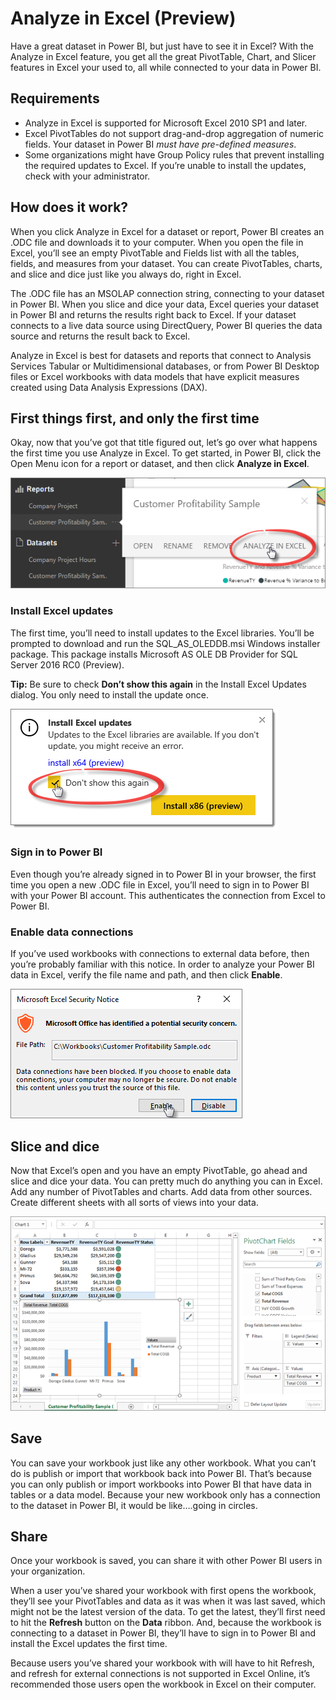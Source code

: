 <properties
   pageTitle="Analyze in Excel"
   description="Learn about how to analyze Power BI datasets in Excel"
   services="powerbi"
   documentationCenter=""
   authors="Minewiskan"
   manager="mblythe"
   editor=""
   tags=""/>

<tags
   ms.service="powerbi"
   ms.devlang="NA"
   ms.topic="article"
   ms.tgt_pltfrm="NA"
   ms.workload="powerbi"
   ms.date="03/22/2016"
   ms.author="owend"/>

# Analyze in Excel (Preview)
Have a great dataset in Power BI, but just have to see it in Excel? With the Analyze in Excel feature, you get all the great PivotTable, Chart, and Slicer features in Excel your used to, all while connected to your data in Power BI.

## Requirements
- Analyze in Excel is supported for Microsoft Excel 2010 SP1 and later.
- Excel PivotTables do not support drag-and-drop aggregation of numeric fields. Your dataset in Power BI *must have pre-defined measures*.
- Some organizations might have Group Policy rules that prevent installing the required updates to Excel. If you’re unable to install the updates, check with your administrator.

## How does it work?
When you click Analyze in Excel for a dataset or report, Power BI creates an .ODC file and downloads it to your computer. When you open the file in Excel, you’ll see an empty PivotTable and Fields list with all the tables, fields, and measures from your dataset. You can create PivotTables, charts, and slice and dice just like you always do, right in Excel.

The .ODC file has an MSOLAP connection string, connecting to your dataset in Power BI. When you slice and dice your data, Excel queries your dataset in Power BI and returns the results right back to Excel. If your dataset connects to a live data source using DirectQuery, Power BI queries the data source and returns the result back to Excel.

Analyze in Excel is best for datasets and reports that connect to Analysis Services Tabular or Multidimensional databases, or from Power BI Desktop files or Excel workbooks with data models that have explicit measures created using Data Analysis Expressions (DAX).

## First things first, and only the first time
Okay, now that you’ve got that title figured out, let’s go over what happens the first time you use Analyze in Excel.
To get started, in Power BI, click the Open Menu icon for a report or dataset, and then click **Analyze in Excel**.

![](media/powerbi-service-analyze-in-excel/pbi_anlz_excel_menu.png)


### Install Excel updates
The first time, you’ll need to install updates to the Excel libraries. You’ll be prompted to download and run the SQL_AS_OLEDDB.msi Windows installer package. This package installs Microsoft AS OLE DB Provider for SQL Server 2016 RC0 (Preview).

**Tip:** Be sure to check **Don’t show this again** in the Install Excel Updates dialog. You only need to install the update once.

![](media/powerbi-service-analyze-in-excel/pbi_anlz_excel_dontshow.png)

### Sign in to Power BI
Even though you’re already signed in to Power BI in your browser, the first time you open a new .ODC file in Excel, you’ll need to sign in to Power BI with your Power BI account. This authenticates the connection from Excel to Power BI.

### Enable data connections
If you’ve used workbooks with connections to external data before, then you’re probably familiar with this notice. In order to analyze your Power BI data in Excel, verify the file name and path, and then click **Enable**.

![](media/powerbi-service-analyze-in-excel/pbi_anlz_excel_enable.png)

## Slice and dice
Now that Excel’s open and you have an empty PivotTable, go ahead and slice and dice your data.
You can pretty much do anything you can in Excel. Add any number of PivotTables and charts. Add data from other sources. Create different sheets with all sorts of views into your data.

![](media/powerbi-service-analyze-in-excel/pbi_anlz_excel_chart.png)

## Save
You can save your workbook just like any other workbook. What you can’t do is publish or import that workbook back into Power BI. That’s because you can only publish or import workbooks into Power BI that have data in tables or a data model. Because your new workbook only has a connection to the dataset in Power BI, it would be like….going in circles.

## Share
Once your workbook is saved, you can share it with other Power BI users in your organization.

When a user you’ve shared your workbook with first opens the workbook, they’ll see your PivotTables and data as it was when it was last saved, which might not be the latest version of the data. To get the latest, they’ll first need to hit the **Refresh** button on the **Data** ribbon. And, because the workbook is connecting to a dataset in Power BI, they’ll have to sign in to Power BI and install the Excel updates the first time.

Because users you’ve shared your workbook with will have to hit Refresh, and refresh for external connections is not supported in Excel Online, it’s recommended those users open the workbook in Excel on their computer.
